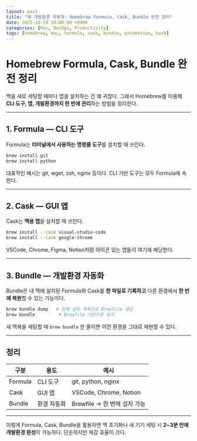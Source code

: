 ```yaml
---
layout: post
title: "맥 개발환경 자동화: Homebrew Formula, Cask, Bundle 완전 정리"
date: 2025-10-19 10:00:00 +0900
categories: [Mac, DevOps, Productivity]
tags: [homebrew, mac, formula, cask, bundle, automation, bash]
---
```



# Homebrew Formula, Cask, Bundle 완전 정리

맥을 새로 세팅할 때마다 앱을 설치하는 건 꽤 귀찮다.
그래서 Homebrew를 이용해 **CLI 도구, 앱, 개발환경까지 한 번에 관리**하는 방법을 정리한다.

---

## 1. Formula — CLI 도구

Formula는 **터미널에서 사용하는 명령줄 도구**를 설치할 때 쓰인다.

```bash
brew install git
brew install python
```

대표적인 예시는 git, wget, zsh, nginx 등이다.
CLI 기반 도구는 모두 Formula에 속한다.

---

## 2. Cask — GUI 앱
Cask는 **맥용 앱**을 설치할 때 쓰인다.

```bash
brew install --cask visual-studio-code
brew install --cask google-chrome
```

VSCode, Chrome, Figma, Notion처럼 아이콘 있는 앱들이 여기에 해당한다.

---

## 3. Bundle — 개발환경 자동화

Bundle은 내 맥에 설치된 Formula와 Cask를 **한 파일로 기록하고**
다른 환경에서 **한 번에 복원**할 수 있는 기능이다.

```bash
brew bundle dump   # 현재 설치 목록으로 Brewfile 생성
brew bundle         # Brewfile 기반으로 설치
```

새 맥북을 세팅할 때 `brew bundle` 한 줄이면 이전 환경을 그대로 재현할 수 있다.

---

## 정리

| 구분      | 용도                           | 예시                           |
|-----------|--------------------------------|--------------------------------|
| Formula   | CLI 도구                        | git, python, nginx             |
| Cask      | GUI 앱                          | VSCode, Chrome, Notion         |
| Bundle    | 환경 자동화                     | Brewfile → 한 번에 설치 가능   |

---

이렇게 Formula, Cask, Bundle을 활용하면
맥 초기화나 새 기기 세팅 시 **2~3분 만에 개발환경 완성**이 가능하다.
단순하지만 체감 효율이 크다.